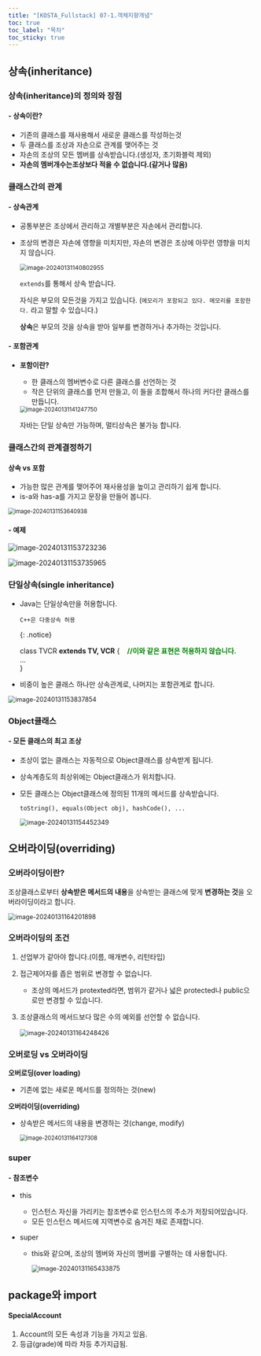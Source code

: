 ```yaml
---
title: "[KOSTA_Fullstack] 07-1.객체지향개념"
toc: true
toc_label: "목차"
toc_sticky: true
---
```


## 상속(inheritance)

### 상속(inheritance)의 정의와 장점

#### - 상속이란?

- 기존의 클래스를 재사용해서 새로운 클래스를 작성하는것
- 두 클래스를 조상과 자손으로 관계를 맺어주는 것
- 자손의 조상의 모든 멤버를 상속받습니다.(생성자, 초기화블럭 제외)
- **자손의 멤버개수는조상보다 적을 수 없습니다.(같거나 많음)**

### 클래스간의 관계

#### -  상속관계

- 공통부분은 조상에서 관리하고 개별부분은 자손에서 관리합니다.

- 조상의 변경은 자손에 영향을 미치지만, 자손의 변경은 조상에 아무런 영향을 미치지 않습니다.

  <img src="/../../images/2024-01-31-객체지향개념2_1/image-20240131140802955.png" alt="image-20240131140802955" style="zoom:85%;" />

  `extends`를 통해서 상속 받습니다.

  자식은 부모의 모든것을 가지고 있습니다. (`메모리가 포함되고 있다. 메모리를 포함한다.` 라고 말할 수 있습니다.)

  **상속**은 부모의 것을 상속을 받아 일부를 변경하거나 추가하는 것입니다. 

#### - 포함관계

- **포함이란?**

  - 한 클래스의 멤버변수로 다른 클래스를 선언하는 것
  - 작은 단위의 클래스를 먼저 만들고, 이 들을 조합해서 하나의 커다란 클래스를 만듭니다.

  <img src="/../../images/2024-01-31-객체지향개념2_1/image-20240131141247750.png" alt="image-20240131141247750" style="zoom:80%;" />

  자바는 단일 상속만 가능하며, 멀티상속은 불가능 합니다.

### 클래스간의 관계결정하기

#### 상속 vs 포함

- 가능한 많은 관계를 맺어주어 재사용성을 높이고 관리하기 쉽게 합니다.
- is-a와 has-a를 가지고 문장을 만들어 봅니다.

<img src="/../../images/2024-01-31-객체지향개념2_1/image-20240131153640938.png" alt="image-20240131153640938" style="zoom:80%;" />

#### - 예제

![image-20240131153723236](../../../images/2024-01-31-객체지향개념2_1/image-20240131153723236.png)

![image-20240131153735965](../../../images/2024-01-31-객체지향개념2_1/image-20240131153735965.png)

### 단일상속(single inheritance)

- Java는 단일상속만을 허용합니다.

  `C++은 다중상속 허용`

  {: .notice}

  class TVCR **extends TV, VCR** {&nbsp;&nbsp;&nbsp;**&nbsp;<font color="green">//이와 같은 표현은 허용하지 않습니다.</font>**<br/>...<br/>}

- 비중이 높은 클래스 하나만 상속관계로, 나머지는 포함관계로 합니다.

<img src="../../../images/2024-01-31-객체지향개념2_1/image-20240131153837854.png" alt="image-20240131153837854" style="zoom:90%;" />



### Object클래스

#### - 모든 클래스의 최고 조상

- 조상이 없는 클래스는 자동적으로 Object클래스를 상속받게 됩니다.

- 상속계층도의 최상위에는 Object클래스가 위치합니다.

- 모든 클래스는 Object클래스에 정의된 11개의 메서드를 상속받습니다.

  `toString(), equals(Object obj), hashCode(), ...`

  <img src="../../../images/2024-01-31-객체지향개념2_1/image-20240131154452349.png" alt="image-20240131154452349" style="zoom:90%;" />

## 오버라이딩(overriding)

### 오버라이딩이란?

조상클래스로부터 **상속받은 메서드의 내용**을 상속받는 클래스에 맞게 **변경하는 것**을 오버라이딩이라고 합니다.

<img src="/../../images/2024-01-31-객체지향개념2_1/image-20240131164201898.png" alt="image-20240131164201898" style="zoom:90%;" />

### 오버라이딩의 조건

1. 선업부가 같아야 합니다.(이름, 매개변수, 리턴타입)

2. 접근제어자를 좁은 범위로 변경할 수 없습니다.

   - 조상의 메서드가 protexted라면, 범위가 같거나 넓은 protected나 public으로만 변경할 수 있습니다.

3. 조상클래스의 메서드보다 많은 수의 예외를 선언할 수 없습니다.

   ​	<img src="/../../images/2024-01-31-객체지향개념2_1/image-20240131164248426.png" alt="image-20240131164248426" style="zoom:90%;" />

### 오버로딩 vs 오버라이딩

**오버로딩(over loading)**

- 기존에 없는 새로운 메서드를 정의하는 것(new)

**오버라이딩(overriding)**

- 상속받은 메서드의 내용을 변경하는 것(change, modify)

  <img src="/../../images/2024-01-31-객체지향개념2_1/image-20240131164127308.png" alt="image-20240131164127308" style="zoom:80%;" />



### super

#### - 참조변수

- this 

  - 인스턴스 자신을 가리키는 참조변수로 인스턴스의 주소가 저장되어있습니다.
  - 모든 인스턴스 메서드에 지역변수로 숨겨진 채로 존재합니다.

- super

  - this와 같으며, 조상의 멤버와 자신의 멤버를 구별하는 데 사용합니다.

    <img src="/../../images/2024-01-31-객체지향개념2_1/image-20240131165433875.png" alt="image-20240131165433875" style="zoom:90%;" />

## package와 import

#### SpecialAccount

1. Account의 모든 속성과 기능을 가지고 있음.
2. 등급(grade)에 따라 차등 추가지급됨.